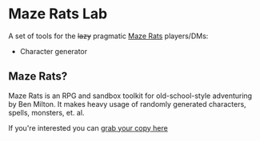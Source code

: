 # Maze Rats Lab

A set of tools for the ~~lazy~~ pragmatic [Maze Rats](https://questingbeast.itch.io/maze-rats) players/DMs:

* Character generator

## Maze Rats?

Maze Rats is an RPG and sandbox toolkit for old-school-style adventuring by Ben Milton. It makes heavy usage of randomly generated characters, spells, monsters, et. al.

If you're interested you can [grab your copy here](https://questingbeast.itch.io/maze-rats)